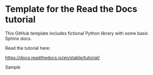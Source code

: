 # Template for the Read the Docs tutorial

This GitHub template includes fictional Python library
with some basic Sphinx docs.

Read the tutorial here:

https://docs.readthedocs.io/en/stable/tutorial/


Sample
